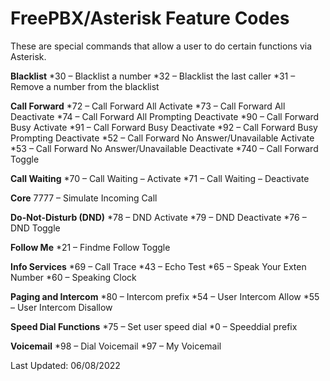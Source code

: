 # FreePBX/Asterisk Feature Codes

These are special commands that allow a user to do certain functions via Asterisk.

**Blacklist**
*30 – Blacklist a number
*32 – Blacklist the last caller
*31 – Remove a number from the blacklist

**Call Forward**
*72 – Call Forward All Activate
*73 – Call Forward All Deactivate
*74 – Call Forward All Prompting Deactivate
*90 – Call Forward Busy Activate
*91 – Call Forward Busy Deactivate
*92 – Call Forward Busy Prompting Deactivate
*52 – Call Forward No Answer/Unavailable Activate
*53 – Call Forward No Answer/Unavailable Deactivate
*740 – Call Forward Toggle

**Call Waiting**
    *70 – Call Waiting – Activate
    *71 – Call Waiting – Deactivate

**Core**
    7777 – Simulate Incoming Call

**Do-Not-Disturb (DND)**
    *78 – DND Activate
    *79 – DND Deactivate
    *76 – DND Toggle

**Follow Me**
    *21 – Findme Follow Toggle

**Info Services**
    *69 – Call Trace
    *43 – Echo Test
    *65 – Speak Your Exten Number
    *60 – Speaking Clock

**Paging and Intercom**
    *80 – Intercom prefix
    *54 – User Intercom Allow
    *55 – User Intercom Disallow

**Speed Dial Functions**
    *75 – Set user speed dial
    *0 – Speeddial prefix

**Voicemail**
    *98 – Dial Voicemail
    *97 – My Voicemail

Last Updated: 06/08/2022